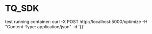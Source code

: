 # TQ_SDK

test running container:
curl -X POST http://localhost:5000/optimize -H "Content-Type: application/json" -d '{}'
